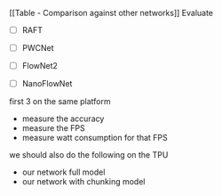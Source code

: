
[[Table - Comparison against other networks]]
Evaluate 
- [ ] RAFT
- [ ] PWCNet 
- [ ] FlowNet2 
- [ ] NanoFlowNet


first 3 on the same platform 
- measure the accuracy 
- measure the FPS
- measure watt consumption for that FPS

we should also do the following on the TPU
- our network full model
- our network with chunking model 